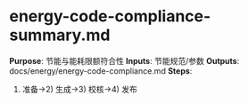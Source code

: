 # energy-code-compliance-summary.md

**Purpose**: 节能与能耗限额符合性
**Inputs**: 节能规范/参数
**Outputs**: docs/energy/energy-code-compliance.md
**Steps**:

1. 准备→2) 生成→3) 校核→4) 发布
